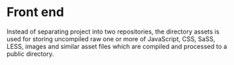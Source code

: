 # Front end

Instead of separating project into two repositories, the directory assets is used for storing uncompiled raw one or more of JavaScript, CSS, SaSS, LESS, images and similar asset files which are compiled and processed to a public directory.
